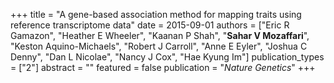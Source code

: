 +++
title = "A gene-based association method for mapping traits using reference transcriptome data"
date = 2015-09-01
authors = ["Eric R Gamazon", "Heather E Wheeler", "Kaanan P Shah", "**Sahar V Mozaffari**", "Keston Aquino-Michaels", "Robert J Carroll", "Anne E Eyler", "Joshua C Denny", "Dan L Nicolae", "Nancy J Cox", "Hae Kyung Im"]
publication_types = ["2"]
abstract = ""
featured = false
publication = "*Nature Genetics*"
+++

